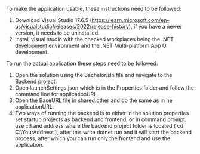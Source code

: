To make the application usable, these instructions need to be followed:
1. Download Visual Studio 17.6.5 (https://learn.microsoft.com/en-us/visualstudio/releases/2022/release-history), if you have a newer version, it needs to be uninstalled.
2. Install visual studio with the checked workplaces being the .NET development environment and the .NET Multi-platform App UI development.

To run the actual application these steps need to be followed:
1. Open the solution using the Bachelor.sln file and navigate to the Backend project.
2. Open launchSettings.json which is in the Properties folder and follow the command line for applicationURL.
3. Open the BaseURL file in shared.other and do the same as in he applicationURL.
4. Two ways of running the backend is to either in the solution properties set startup projects as backend and frontend, or in command prompt, use cd and address where the backend project folder is located ( cd C:\YourAddress ), after this write dotnet run and it will start the backend process, after which you can run only the frontend and use the application.
